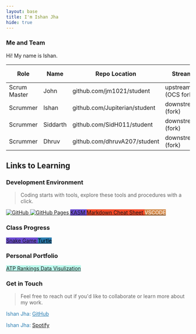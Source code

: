 ```yaml
---
layout: base
title: I'm Ishan Jha
hide: true
---
```


### Me and Team

Hi! My name is Ishan.

| Role         | Name     | Repo Location                       | Stream                | Repo Name |
|--------------|----------|-------------------------------------|-----------------------|-----------|
| Scrum Master | John     | github.com/jm1021/student           | upstream (OCS fork)   | student   |
| Scrummer     | Ishan    | github.com/Jupiterian/student       | downstream (fork)     | student   |
| Scrummer     | Siddarth | github.com/SidH011/student          | downstream (fork)     | student   |
| Scrummer     | Dhruv    | github.com/dhruvA207/student        | downstream (fork)     | student   |


## Links to Learning

### Development Environment

> Coding starts with tools, explore these tools and procedures with a click.

<a href="https://github.com/Open-Coding-Society/student">
    <img src="https://img.shields.io/badge/GitHub-181717?logo=github&logoColor=white" alt="GitHub">
</a>
<a href="https://open-coding-society.github.io/student">
    <img src="https://img.shields.io/badge/GitHub%20Pages-327FC7?logo=github&logoColor=white" alt="GitHub Pages">
</a>
<a href="https://kasm.opencodingsociety.com/" class="button small" style="background-color: #6b4bd3ff">
    KASM
</a>
<a href="https://www.markdownguide.org/cheat-sheet/" class="button small" style="background-color: #F54927">
    Markdown Cheat Sheet
</a>
<a href="https://vscode.dev/" class="button small" style="background-color: #d38a4bff">
    <span style="color: #FFFFFF">VSCODE</span>
</a>

<br>

### Class Progress

<a href="{{site.baseurl}}/snake" class="button small" style="background-color: #6b4bd3ff">
    Snake Game
</a>
<a href="{{site.baseurl}}/turtle" class="button small" style="background-color: #2A7DB1">
    <span style="color: #000000">Turtle</span>
</a>

<br>

### Personal Portfolio

<a href="https://github.com/Jupiterian/ATP-Singles-Rankings-Data-Collection/" class="button small" style="background-color: #0Eb4">
    ATP Rankings Data Visulization
</a>

<br>

<!-- Contact Section -->
### Get in Touch

> Feel free to reach out if you'd like to collaborate or learn more about my work.

<p style="color: #2A7DB1;">Ishan Jha: <a href="https://github.com/Jupiterian" style="color: #2A7DB1; text-decoration: underline;">GitHub</a></p>
<p style="color: #2A7DB1;">Ishan Jha: <a href="https://open.spotify.com/user/31spiranssqszaomtf3pyo3j6zbm style="color: #2A7DB1; text-decoration: underline;">Spotify</a></p>